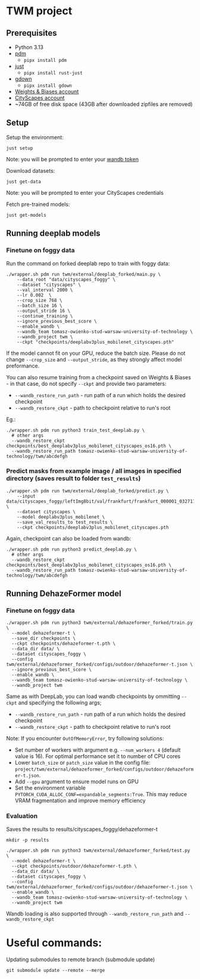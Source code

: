 # TWM project

## Prerequisites

- Python 3.13
- [pdm](https://pdm-project.org/en/latest/)
  - `pipx install pdm`
- [just](https://just.systems/man/en/)
  - `pipx install rust-just`
- [gdown](https://github.com/wkentaro/gdown)
  - `pipx install gdown`
- [Weights & Biases account](https://wandb.ai/site/)
- [CityScapes account](https://www.cityscapes-dataset.com/)
- ~74GB of free disk space (43GB after downloaded zipfiles are removed)

## Setup

Setup the environment:

```shell
just setup
```

Note: you will be prompted to enter your [wandb token](https://docs.wandb.ai/quickstart/)

Download datasets:

```shell
just get-data
```
Note: you will be prompted to enter your CityScapes credentials

Fetch pre-trained models:

```shell
just get-models
```

## Running deeplab models

### Finetune on foggy data

Run the command on forked deeplab repo to train with foggy data:

```shell
./wrapper.sh pdm run twm/external/deeplab_forked/main.py \
    --data_root "data/cityscapes_foggy" \
    --dataset "cityscapes" \
    --val_interval 2000 \
    --lr 0.002  \
    --crop_size 768 \
    --batch_size 16 \
    --output_stride 16 \
    --continue_training \
    --ignore_previous_best_score \
    --enable_wandb \
    --wandb_team tomasz-owienko-stud-warsaw-university-of-technology \
    --wandb_project twm \
    --ckpt "checkpoints/deeplabv3plus_mobilenet_cityscapes.pth"
```

If the model cannot fit on your GPU, reduce the batch size. Please do not change `--crop_size` and `--output_stride`, as they strongly affect model preformance.

You can also resume training from a checkpoint saved on Weights & Biases - in that case, do not specify `--ckpt` and provide two parameters:

- `--wandb_restore_run_path` - run path of a run which holds the desired checkpoint
- `--wandb_restore_ckpt` - path to checkpoint relative to run's root

Eg.:

```shell
./wrapper.sh pdm run python3 train_test_deeplab.py \
  # other args
  --wandb_restore_ckpt checkpoints/best_deeplabv3plus_mobilenet_cityscapes_os16.pth \
  --wandb_restore_run_path tomasz-owienko-stud-warsaw-university-of-technology/twm/abcdefgh
```

### Predict masks from example image / all images in specified directory (saves result to folder `test_results`)

```shell
./wrapper.sh pdm run twm/external/deeplab_forked/predict.py \
    --input data/cityscapes_foggy/leftImg8bit/val/frankfurt/frankfurt_000001_032711_leftImg8bit_foggy_beta_0.02.png \
    --dataset cityscapes \
    --model deeplabv3plus_mobilenet \
    --save_val_results_to test_results \
    --ckpt checkpoints/deeplabv3plus_mobilenet_cityscapes.pth
```

Again, checkpoint can also be loaded from wandb:

```shell
./wrapper.sh pdm run python3 predict_deeplab.py \
  # other args
  --wandb_restore_ckpt checkpoints/best_deeplabv3plus_mobilenet_cityscapes_os16.pth \
  --wandb_restore_run_path tomasz-owienko-stud-warsaw-university-of-technology/twm/abcdefgh
```

## Running DehazeFormer model

### Finetune on foggy data

```shell
./wrapper.sh pdm run python3 twm/external/dehazeformer_forked/train.py \
  --model dehazeformer-t \
  --save_dir checkpoints \
  --ckpt checkpoints/dehazeformer-t.pth \
  --data_dir data/ \
  --dataset cityscapes_foggy \
  --config twm/external/dehazeformer_forked/configs/outdoor/dehazeformer-t.json \
  --ignore_previous_best_score \
  --enable_wandb \
  --wandb_team tomasz-owienko-stud-warsaw-university-of-technology \
  --wandb_project twm
```

Same as with DeepLab, you can load wandb checkpoints by ommitting `--ckpt` and specifying the following args;

- `--wandb_restore_run_path` - run path of a run which holds the desired checkpoint
- `--wandb_restore_ckpt` - path to checkpoint relative to run's root

Note: If you encounter `OutOfMemoryError`, try following solutions:
- Set number of workers with argument e.g. `--num_workers 4` (default value is 16). For optimal performance set it to number of CPU cores
- Lower `batch_size` or `patch_size` value in the config file:
`project/twm/external/dehazeformer_forked/configs/outdoor/dehazeformer-t.json`.
- Add `--gpu` argument to ensure model runs on GPU
- Set the environment variable `PYTORCH_CUDA_ALLOC_CONF=expandable_segments:True`. This may reduce VRAM fragmentation and improve memory efficiency

### Evaluation

Saves the results to results/cityscapes_foggy/dehazeformer-t

```shell
mkdir -p results

./wrapper.sh pdm run python3 twm/external/dehazeformer_forked/test.py \
  --model dehazeformer-t \
  --ckpt checkpoints/outdoor/dehazeformer-t.pth \
  --data_dir data/ \
  --dataset cityscapes_foggy \
  --config twm/external/dehazeformer_forked/configs/outdoor/dehazeformer-t.json \
  --enable_wandb \
  --wandb_team tomasz-owienko-stud-warsaw-university-of-technology \
  --wandb_project twm
```

Wandb loading is also supported through `--wandb_restore_run_path` and `--wandb_restore_ckpt`

# Useful commands:

Updating submodules to remote branch (submodule update)
```shell
git submodule update --remote --merge
```
